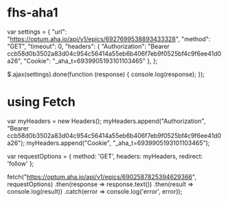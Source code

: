 # fhs-aha1

var settings = {
  "url": "https://optum.aha.io/api/v1/epics/6927699538893433328",
  "method": "GET",
  "timeout": 0,
  "headers": {
    "Authorization": "Bearer ccb58d0b3502a83d04c954c56414a55eb6b406f7eb9f0525bf4c9f6ee41d0a26",
    "Cookie": "_aha_t=6939905193101103465"
  },
};

$.ajax(settings).done(function (response) {
  console.log(response);
});


using Fetch 
=================

var myHeaders = new Headers();
myHeaders.append("Authorization", "Bearer ccb58d0b3502a83d04c954c56414a55eb6b406f7eb9f0525bf4c9f6ee41d0a26");
myHeaders.append("Cookie", "_aha_t=6939905193101103465");

var requestOptions = {
  method: 'GET',
  headers: myHeaders,
  redirect: 'follow'
};

fetch("https://optum.aha.io/api/v1/epics/6902587825394629366", requestOptions)
  .then(response => response.text())
  .then(result => console.log(result))
  .catch(error => console.log('error', error));
